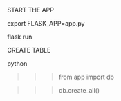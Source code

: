  START THE APP

 export FLASK_APP=app.py

 flask run

 CREATE TABLE

 python

 >>> from app import db

 >>> db.create_all()
